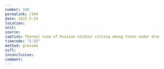 ```yaml
---
number: 344
permalink: /344
date: 2025-5-29
location: 
unit: 
source: 
caption: Thermal view of Russian soldier sitting among trees under drone drop attack, grabbing his AK and shooting himself
timecode: "1:15"
method: grenade
nsfl: 
inconclusive: 
comment: 
---
```

<script async src="https://telegram.org/js/telegram-widget.js?22" data-telegram-post="ukr_pics/27111" data-width="100%" data-userpic="false"></script>